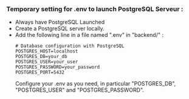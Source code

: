 ### Temporary setting for .env to launch PostgreSQL Serveur :

- Always have PostgreSQL Launched
- Create a PostgreSQL server locally.
- Add the following line in a file named ".env" in "backend/" :
    ````
    # Database configuration with PostgreSQL
    POSTGRES_HOST=localhost
    POSTGRES_DB=your_db
    POSTGRES_USER=your_user
    POSTGRES_PASSWORD=your_password
    POSTGRES_PORT=5432
    ````
  Configure your .env as you need, in particular "POSTGRES_DB", "POSTGRES_USER" and "POSTGRES_PASSWORD".
